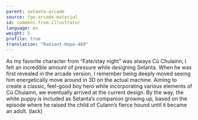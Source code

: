 ```yaml
---
parent: setanta-arcade
source: fgo-arcade-material
id: comment-from-illustrator
language: en
weight: 5
profile: true
translation: "Radiant-Hope-469"
---
```


As my favorite character from “Fate/stay night” was always Cú Chulainn, I felt an incredible amount of pressure while designing Setanta. When he was first revealed in the arcade version, I remember being deeply moved seeing him energetically move around in 3D on the actual machine. Aiming to create a classic, feel-good boy hero while incorporating various elements of Cú Chulainn, we eventually arrived at the current design. By the way, the white puppy is included as Setanta’s companion growing up, based on the episode where he raised the child of Culann’s fierce hound until it became an adult. (lack)
